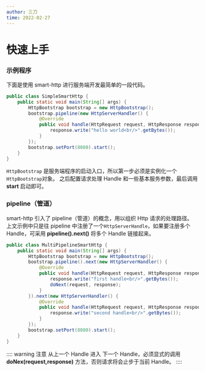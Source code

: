 ```yaml
---
author: 三刀
time: 2022-02-27
---
```

# 快速上手
### 示例程序
下面是使用 smart-http 进行服务端开发最简单的一段代码。
```java
public class SimpleSmartHttp {
    public static void main(String[] args) {
        HttpBootstrap bootstrap = new HttpBootstrap();
        bootstrap.pipeline(new HttpServerHandler() {
            @Override
            public void handle(HttpRequest request, HttpResponse response) throws IOException {
                response.write("hello world<br/>".getBytes());
            }
        });
        bootstrap.setPort(8080).start();
    }
}
```
`HttpBootstrap` 是服务端程序的启动入口，所以第一步必须是实例化一个`HttpBootstrap`对象。
之后配置请求处理 Handle 和一些基本服务参数，最后调用 **start** 启动即可。

### pipeline（管道）
smart-http 引入了 pipeline（管道）的概念，用以组织 Http 请求的处理路径。
上文示例中只是往 pipeline 中注册了一个`HttpServerHandle`，如果要注册多个 Handle，可采用 **pipeline().next()** 将多个 Handle 链接起来。

```java
public class MultiPipelineSmartHttp {
    public static void main(String[] args) {
        HttpBootstrap bootstrap = new HttpBootstrap();
        bootstrap.pipeline().next(new HttpServerHandler() {
            @Override
            public void handle(HttpRequest request, HttpResponse response) throws IOException {
                response.write("first handle<br/>".getBytes());
                doNext(request, response);
            }
        }).next(new HttpServerHandler() {
            @Override
            public void handle(HttpRequest request, HttpResponse response) throws IOException {
                response.write("second handle<br/>".getBytes());
            }
        });
        bootstrap.setPort(8080).start();
    }
}
```

:::: warning 注意
从上一个 Handle 进入 下一个 Handle，必须显式的调用 **doNex(request,response)** 方法，否则请求将会止步于当前 Handle。
::::

 